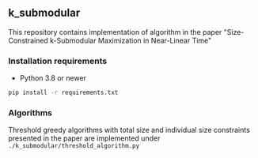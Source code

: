 ## k_submodular 

This repository contains implementation of algorithm in the paper "Size-Constrained k-Submodular Maximization in Near-Linear Time"



### Installation requirements 
* Python 3.8 or newer

```bash
pip install -r requirements.txt
```

### Algorithms
Threshold greedy algorithms with total size and individual size constraints presented in the paper are implemented under ``./k_submodular/threshold_algorithm.py``

